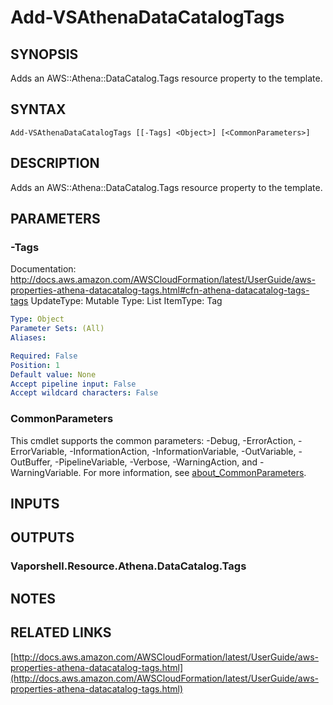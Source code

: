 # Add-VSAthenaDataCatalogTags

## SYNOPSIS
Adds an AWS::Athena::DataCatalog.Tags resource property to the template.

## SYNTAX

```
Add-VSAthenaDataCatalogTags [[-Tags] <Object>] [<CommonParameters>]
```

## DESCRIPTION
Adds an AWS::Athena::DataCatalog.Tags resource property to the template.

## PARAMETERS

### -Tags
Documentation: http://docs.aws.amazon.com/AWSCloudFormation/latest/UserGuide/aws-properties-athena-datacatalog-tags.html#cfn-athena-datacatalog-tags-tags
UpdateType: Mutable
Type: List
ItemType: Tag

```yaml
Type: Object
Parameter Sets: (All)
Aliases:

Required: False
Position: 1
Default value: None
Accept pipeline input: False
Accept wildcard characters: False
```

### CommonParameters
This cmdlet supports the common parameters: -Debug, -ErrorAction, -ErrorVariable, -InformationAction, -InformationVariable, -OutVariable, -OutBuffer, -PipelineVariable, -Verbose, -WarningAction, and -WarningVariable. For more information, see [about_CommonParameters](http://go.microsoft.com/fwlink/?LinkID=113216).

## INPUTS

## OUTPUTS

### Vaporshell.Resource.Athena.DataCatalog.Tags
## NOTES

## RELATED LINKS

[http://docs.aws.amazon.com/AWSCloudFormation/latest/UserGuide/aws-properties-athena-datacatalog-tags.html](http://docs.aws.amazon.com/AWSCloudFormation/latest/UserGuide/aws-properties-athena-datacatalog-tags.html)

